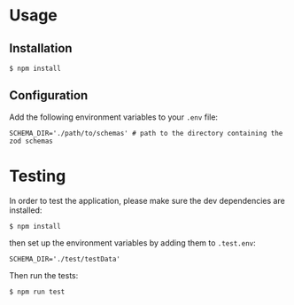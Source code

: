 # Usage

## Installation

    $ npm install

## Configuration
Add the following environment variables to your ``.env`` file:

    SCHEMA_DIR='./path/to/schemas' # path to the directory containing the zod schemas


# Testing

In order to test the application, please make sure the
dev dependencies are installed:

    $ npm install

then set up the environment variables by adding them to ``.test.env``:

    SCHEMA_DIR='./test/testData'

Then run the tests:

    $ npm run test
